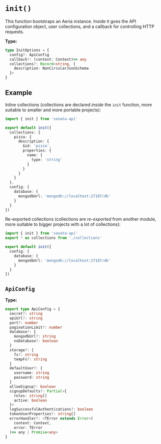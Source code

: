 # `init()`

This function bootstraps an Aeria instance. Inside it goes the API configuration object, user collections, and a callback for controlling HTTP requests.

**Type:**

```typescript
type InitOptions = {
  config?: ApiConfig
  callback?: (context: Context)=> any
  collections?: Record<string, {
    description: NonCircularJsonSchema
  }>
}
```

## Example

Inline collections (collections are declared *inside* the `init` function, more suitable to smaller and more portable projects):

```typescript
import { init } from 'sonata-api'

export default init({
  collections: {
    pizza: {
      description: {
        $id: 'pizza',
        properties: {
          name: {
            type: 'string'
          }
        }
      }
    }
  },
  config: {
    database: {
      mongodbUrl: 'mongodb://localhost:27107/db'
    }
  }
})
```

Re-exported collections (collections are *re-exported* from another module, more suitable to bigger projects with a lot of collections):

```typescript
import { init } from 'sonata-api'
export * as collections from './collections'

export default init({
  config: {
    database: {
      mongodbUrl: 'mongodb://localhost:27107/db'
    }
  }
})
```


## `ApiConfig`

**Type:**

```typescript
export type ApiConfig = {
  secret?: string
  apiUrl?: string
  port?: number
  paginationLimit?: number
  database?: {
    mongodbUrl?: string
    noDatabase?: boolean
  }
  storage?: {
    fs?: string
    tempFs?: string
  }
  defaultUser?: {
    username: string
    password: string
  }
  allowSignup?: boolean
  signupDefaults?: Partial<{
    roles: string[]
    active: boolean
  }>
  logSuccessfulAuthentications?: boolean
  tokenUserProperties?: string[]
  errorHandler?: <TError extends Error>(
    context: Context,
    error: TError
  )=> any | Promise<any>
}
```
